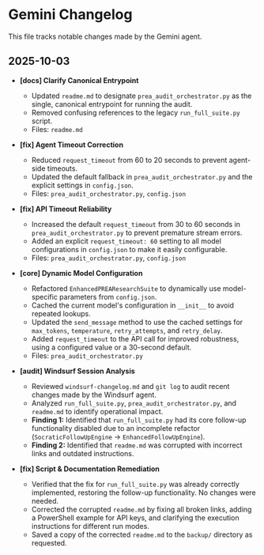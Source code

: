 # Gemini Changelog

This file tracks notable changes made by the Gemini agent.

## 2025-10-03

- **[docs] Clarify Canonical Entrypoint**
  - Updated `readme.md` to designate `prea_audit_orchestrator.py` as the single, canonical entrypoint for running the audit.
  - Removed confusing references to the legacy `run_full_suite.py` script.
  - Files: `readme.md`

- **[fix] Agent Timeout Correction**
  - Reduced `request_timeout` from 60 to 20 seconds to prevent agent-side timeouts.
  - Updated the default fallback in `prea_audit_orchestrator.py` and the explicit settings in `config.json`.
  - Files: `prea_audit_orchestrator.py`, `config.json`

- **[fix] API Timeout Reliability**
  - Increased the default `request_timeout` from 30 to 60 seconds in `prea_audit_orchestrator.py` to prevent premature stream errors.
  - Added an explicit `request_timeout: 60` setting to all model configurations in `config.json` to make it easily configurable.
  - Files: `prea_audit_orchestrator.py`, `config.json`

- **[core] Dynamic Model Configuration**
  - Refactored `EnhancedPREAResearchSuite` to dynamically use model-specific parameters from `config.json`.
  - Cached the current model's configuration in `__init__` to avoid repeated lookups.
  - Updated the `send_message` method to use the cached settings for `max_tokens`, `temperature`, `retry_attempts`, and `retry_delay`.
  - Added `request_timeout` to the API call for improved robustness, using a configured value or a 30-second default.
  - Files: `prea_audit_orchestrator.py`

- **[audit] Windsurf Session Analysis**
  - Reviewed `windsurf-changelog.md` and `git log` to audit recent changes made by the Windsurf agent.
  - Analyzed `run_full_suite.py`, `prea_audit_orchestrator.py`, and `readme.md` to identify operational impact.
  - **Finding 1:** Identified that `run_full_suite.py` had its core follow-up functionality disabled due to an incomplete refactor (`SocraticFollowUpEngine` -> `EnhancedFollowUpEngine`).
  - **Finding 2:** Identified that `readme.md` was corrupted with incorrect links and outdated instructions.

- **[fix] Script & Documentation Remediation**
  - Verified that the fix for `run_full_suite.py` was already correctly implemented, restoring the follow-up functionality. No changes were needed.
  - Corrected the corrupted `readme.md` by fixing all broken links, adding a PowerShell example for API keys, and clarifying the execution instructions for different run modes.
  - Saved a copy of the corrected `readme.md` to the `backup/` directory as requested.
